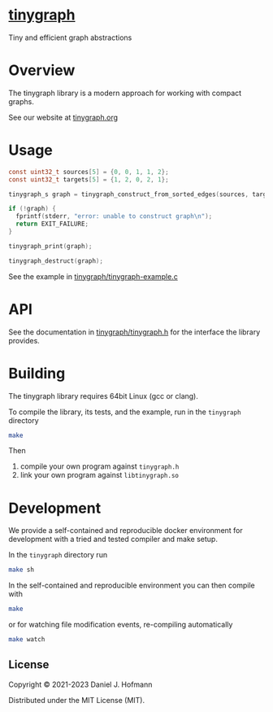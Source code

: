 # [tinygraph](https://tinygraph.org)

Tiny and efficient graph abstractions


# Overview

The tinygraph library is a modern approach for working with compact graphs.

See our website at [tinygraph.org](https://tinygraph.org)


# Usage

```c
const uint32_t sources[5] = {0, 0, 1, 1, 2};
const uint32_t targets[5] = {1, 2, 0, 2, 1};

tinygraph_s graph = tinygraph_construct_from_sorted_edges(sources, targets, 5);

if (!graph) {
  fprintf(stderr, "error: unable to construct graph\n");
  return EXIT_FAILURE;
}

tinygraph_print(graph);

tinygraph_destruct(graph);
```

See the example in [tinygraph/tinygraph-example.c](./tinygraph/tinygraph-example.c)


# API

See the documentation in [tinygraph/tinygraph.h](./tinygraph/tinygraph.h) for the interface the library provides.


# Building

The tinygraph library requires 64bit Linux (gcc or clang).

To compile the library, its tests, and the example, run in the `tinygraph` directory

```bash
make
```

Then
1. compile your own program against `tinygraph.h`
2. link your own program against `libtinygraph.so`


# Development

We provide a self-contained and reproducible docker environment for development with a tried and tested compiler and make setup.

In the `tinygraph` directory run

```bash
make sh
```

In the self-contained and reproducible environment you can then compile with

```bash
make
```

or for watching file modification events, re-compiling automatically

```bash
make watch
```


## License

Copyright © 2021-2023 Daniel J. Hofmann

Distributed under the MIT License (MIT).
